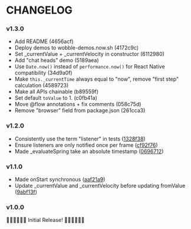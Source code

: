 # CHANGELOG

### v1.3.0

- Add README (4656acf)
- Deploy demos to wobble-demos.now.sh (4172c9c)
- Set _currentValue + _currentVelocity in constructor (6112980)
- Add "chat heads" demo (5189aea)
- Use `Date.now()` instead of `performance.now()` for React Native compatibility (34d9a0f)
- Make `this._currentTime` always equal to "now", remove "first step" calculation (4589723)
- Make all APIs chainable (b89559f)
- Set default `toValue` to 1. (c0fb41a)
- Move @flow annotations + fix comments (058c75d)
- Remove "browser" field from package.json (261cca3)

### v1.2.0

- Consistently use the term "listener" in tests ([1328f38](https://github.com/skevy/wobble/commit/1328f3878b7eea60611f4d722fa13d32e854826f))
- Ensure listeners are only notified once per frame ([cf92f76](https://github.com/skevy/wobble/commit/cf92f7670aae10dc776af1a624a5d2509d0f1b70))
- Made _evaluateSpring take an absolute timestamp ([0696712](https://github.com/skevy/wobble/commit/0696712d1352263d6dc09bc61e03be06be4f98ed))

### v1.1.0

- Made onStart synchronous ([aaf21a9](https://github.com/skevy/wobble/commit/aaf21a97435864b93122ed6480765a654713f888))
- Update _currentValue and _currentVelocity before updating fromValue ([9abf13f](https://github.com/skevy/wobble/commit/9abf13f8e1a107619a31c304750cd0363ad976ed))

### v1.0.0

🎉🎉🎉🎉🎉🎉 Initial Release! 🎉🎉🎉🎉🎉🎉